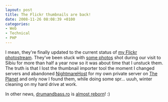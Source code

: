 ```yaml
---
layout: post
title: The Flickr thumbnails are back!
date: 2008-11-26 08:08:39 +0100
categories:
- Web
- Technical
- PHP
---
```

I mean, they're finally updated to the current status of <a href="http://www.flickr.com/photos/janos/">my Flickr photostream</a>. They've been stuck with <a href="http://www.flickr.com/photos/janos/sets/72157604552750718/">some photos</a> shot during our visit to Sibiu for more than half a year now so it was about time that I unstuck them. The truth is that I lost the thumbnail importer tool the moment I changed servers and abandoned <a href="http://dreamhost.com">NightmareHost</a> for my own private server on <a href="http://theplanet.com">The Planet</a> and only now I found them, while doing some spr... uuuh, winter cleaning on my hard drive at work.

In other news, <a href="http://www.drumandbass.ro">drumandbass.ro</a> is <a href="http://beta.drumandbass.ro">almost reborn</a>! :)

